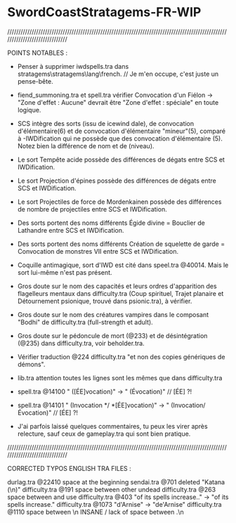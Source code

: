 # SwordCoastStratagems-FR-WIP

//////////////////////////////////////////////////////////////////////////////////////////////////////////////////////////////

POINTS NOTABLES :

- Penser à supprimer iwdspells.tra dans stratagems\stratagems\lang\french. // Je m'en occupe, c'est juste un pense-bête.

- fiend_summoning.tra et spell.tra vérifier Convocation d'un Fiélon -> "Zone d'effet : Aucune" devrait être "Zone d'effet : spéciale" en toute logique.
- SCS intègre des sorts (issu de icewind dale), de convocation d'élémentaire(6) et de convocation d'élémentaire "mineur"(5), comparé à -IWDification qui ne possède que des convocation d'élémentaire (5). Notez bien la différence de nom et de (niveau).
- Le sort Tempête acide possède des différences de dégats entre SCS et IWDification. 
- Le sort Projection d'épines possède des différences de dégats entre SCS et IWDification.
- Le sort Projectiles de force de Mordenkainen possède des différences de nombre de projectiles entre SCS et IWDification.
- Des sorts portent des noms différents Égide divine = Bouclier de Lathandre entre SCS et IWDification.
- Des sorts portent des noms différents Création de squelette de garde = Convocation de monstres VII entre SCS et IWDification.
- Coquille antimagique, sort d'IWD est cité dans speel.tra @40014. Mais le sort lui-même n'est pas présent.

- Gros doute sur le nom des capacités et leurs ordres d'apparition des flagelleurs mentaux dans difficulty.tra (Coup spirituel, Trajet planaire et Détournement psionique, trouvé dans psionic.tra), à vérifier.
- Gros doute sur le nom des créatures vampires dans le composant "Bodhi" de difficulty.tra (full-strength et adult).
- Gros doute sur le pédoncule de mort (@233) et de désintégration (@235) dans difficulty.tra, voir beholder.tra.
- Vérifier traduction @224 difficulty.tra "et non des copies génériques de démons".
- lib.tra attention toutes les lignes sont les mêmes que dans difficulty.tra

- spell.tra @14100 " ([ÉE]vocation)" -> " (Évocation)" // [ÉE] ?!
- spell.tra @14101 " (Invocation */ *[ÉE]vocation)" -> " (Invocation/Évocation)" // [ÉE] ?!

- J'ai parfois laissé quelques commentaires, tu peux les virer après relecture, sauf ceux de gameplay.tra qui sont bien pratique.

//////////////////////////////////////////////////////////////////////////////////////////////////////////////////////////////

CORRECTED TYPOS ENGLISH TRA FILES : 

durlag.tra @22410 space at the beginning
sendai.tra @701 deleted "Katana (\n)"
difficulty.tra @191 space between other  undead
difficulty.tra @263 space between and  use
difficulty.tra @403 "of its spells increase.." -> "of its spells increase."
difficulty.tra @1073 "d'Arnise" -> "de'Arnise"
difficulty.tra @1110 space between \n  INSANE / lack of space between .\n
